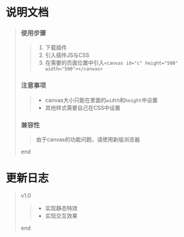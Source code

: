 # 说明文档
> ### 使用步骤
>> 1. 下载插件
>> 2. 引入插件JS与CSS
>> 3. 在需要的页面位置中引入`<canvas id="c" height="500" width="500"></canvas>`
> ### 注意事项
>> * canvas大小只能在里面的`width`和`height`中设置
>> * 其他样式需要自己在CSS中设置
> ### 兼容性
>> 由于canvas的功能问题，请使用新版浏览器
>
> end
# 更新日志
> v1.0
>> * 实现静态特效
>> * 实现交互效果
>
> end